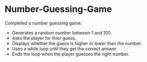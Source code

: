 # Number-Guessing-Game

Completed a number guessing game:
- Generates a random number between 1 and 100.
- Asks the player for thier guess.
- Displays whether the guess is higher or lower than the number.
- Uses a while loop until they get the correct answer.
- Ends the loop when the player guesses the right number.